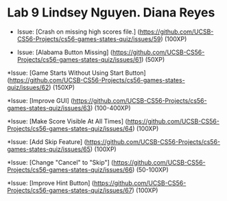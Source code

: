# Lab 9 Lindsey Nguyen. Diana Reyes

* Issue: [Crash on missing high scores file.] (https://github.com/UCSB-CS56-Projects/cs56-games-states-quiz/issues/59) (100XP)

* Issue: [Alabama Button Missing] (https://github.com/UCSB-CS56-Projects/cs56-games-states-quiz/issues/61) (50XP)

*Issue: [Game Starts Without Using Start Button] (https://github.com/UCSB-CS56-Projects/cs56-games-states-quiz/issues/62) (150XP)

*Issue: [Improve GUI] (https://github.com/UCSB-CS56-Projects/cs56-games-states-quiz/issues/63) (100-400XP)

*Issue: [Make Score Visible At All Times] (https://github.com/UCSB-CS56-Projects/cs56-games-states-quiz/issues/64) (100XP)

*Issue: [Add Skip Feature] (https://github.com/UCSB-CS56-Projects/cs56-games-states-quiz/issues/65) (100XP)

*Issue: [Change "Cancel" to "Skip"] (https://github.com/UCSB-CS56-Projects/cs56-games-states-quiz/issues/66) (50-100XP)

*Issue: [Improve Hint Button] (https://github.com/UCSB-CS56-Projects/cs56-games-states-quiz/issues/67) (100XP)

